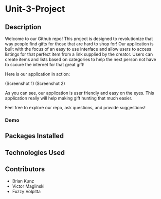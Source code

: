 # Unit-3-Project
## Description

Welcome to our Github repo! This project is designed to revolutionize that way people find gifts for those that are hard to shop for! Our application is built with the focus of an easy to use interface and allow users to access listings for that perfect item from a link supplied by the creator. Users can create items and lists based on categories to help the next person not have to scoure the internet for that great gift!

Here is our application in action:

(Screenshot 1)
(Screenshot 2)

As you can see, our application is user friendly and easy on the eyes. This application really will help making gift hunting that much easier.

Feel free to explore our repo, ask questions, and provide suggestions!

### Demo
## Packages Installed

## Technologies Used 

## Contributors 
 - Brian Kunz
 - Victor Maglinski 
 - Fuzzy Volpitta